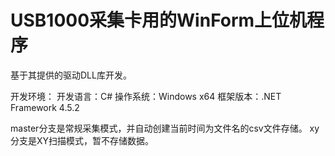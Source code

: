 # USB1000采集卡用的WinForm上位机程序

基于其提供的驱动DLL库开发。

开发环境： 开发语言：C# 操作系统：Windows x64 框架版本：.NET Framework 4.5.2

master分支是常规采集模式，并自动创建当前时间为文件名的csv文件存储。 xy分支是XY扫描模式，暂不存储数据。
